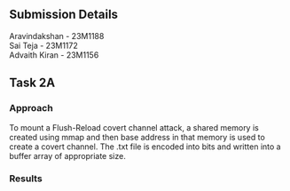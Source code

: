 ## Submission Details
Aravindakshan - 23M1188   
Sai Teja      - 23M1172  
Advaith Kiran - 23M1156  

## Task 2A
### Approach
To mount a Flush-Reload covert channel attack, a shared memory is created using mmap and then base address in that memory is used to create a covert channel.
The .txt file is encoded into bits and written into a buffer array of appropriate size.



### Results
